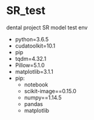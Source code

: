 # SR_test
dental project SR model test
env
- python=3.6.5
- cudatoolkit=10.1
- pip
- tqdm=4.32.1
- Pillow=5.1.0
- matplotlib=3.1.1
- pip:
  - notebook
  - scikit-image==0.15.0
  - numpy==1.14.5
  - pandas
  - matplotlib
